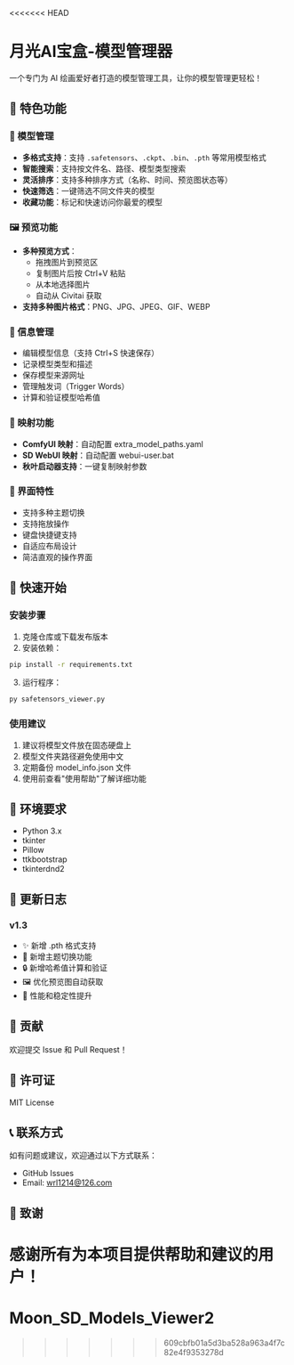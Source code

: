 <<<<<<< HEAD
# 月光AI宝盒-模型管理器

一个专门为 AI 绘画爱好者打造的模型管理工具，让你的模型管理更轻松！

## 🌟 特色功能

### 📂 模型管理
- **多格式支持**：支持 `.safetensors`、`.ckpt`、`.bin`、`.pth` 等常用模型格式
- **智能搜索**：支持按文件名、路径、模型类型搜索
- **灵活排序**：支持多种排序方式（名称、时间、预览图状态等）
- **快速筛选**：一键筛选不同文件夹的模型
- **收藏功能**：标记和快速访问你最爱的模型

### 🖼️ 预览功能
- **多种预览方式**：
  - 拖拽图片到预览区
  - 复制图片后按 Ctrl+V 粘贴
  - 从本地选择图片
  - 自动从 Civitai 获取
- **支持多种图片格式**：PNG、JPG、JPEG、GIF、WEBP

### 📝 信息管理
- 编辑模型信息（支持 Ctrl+S 快速保存）
- 记录模型类型和描述
- 保存模型来源网址
- 管理触发词（Trigger Words）
- 计算和验证模型哈希值

### 🔗 映射功能
- **ComfyUI 映射**：自动配置 extra_model_paths.yaml
- **SD WebUI 映射**：自动配置 webui-user.bat
- **秋叶启动器支持**：一键复制映射参数

### 🎨 界面特性
- 支持多种主题切换
- 支持拖放操作
- 键盘快捷键支持
- 自适应布局设计
- 简洁直观的操作界面

## 🚀 快速开始

### 安装步骤
1. 克隆仓库或下载发布版本
2. 安装依赖：
```bash
pip install -r requirements.txt
```
3. 运行程序：
```bash
py safetensors_viewer.py
```

### 使用建议
1. 建议将模型文件放在固态硬盘上
2. 模型文件夹路径避免使用中文
3. 定期备份 model_info.json 文件
4. 使用前查看"使用帮助"了解详细功能

## 🔧 环境要求

- Python 3.x
- tkinter
- Pillow
- ttkbootstrap
- tkinterdnd2

## 📝 更新日志

### v1.3
- ✨ 新增 .pth 格式支持
- 🎨 新增主题切换功能
- 🔒 新增哈希值计算和验证
- 🖼️ 优化预览图自动获取
- 🚀 性能和稳定性提升

## 🤝 贡献

欢迎提交 Issue 和 Pull Request！

## 📜 许可证

MIT License

## 📞 联系方式

如有问题或建议，欢迎通过以下方式联系：
- GitHub Issues
- Email: wrl1214@126.com

## 💖 致谢

感谢所有为本项目提供帮助和建议的用户！
=======
# Moon_SD_Models_Viewer2
>>>>>>> 609cbfb01a5d3ba528a963a4f7c82e4f9353278d
